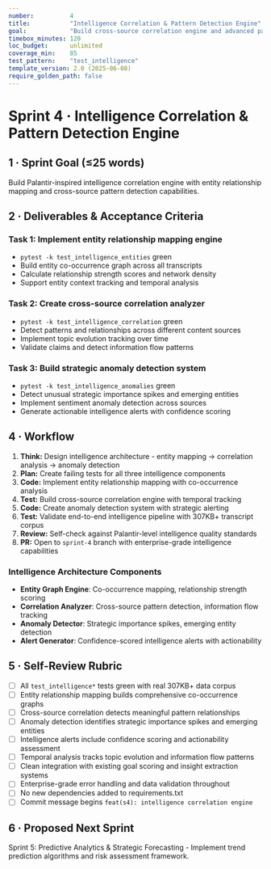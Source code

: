 ```yaml
---
number:          4
title:           "Intelligence Correlation & Pattern Detection Engine"
goal:            "Build cross-source correlation engine and advanced pattern detection for strategic intelligence"
timebox_minutes: 120
loc_budget:      unlimited
coverage_min:    85
test_pattern:    "test_intelligence"
template_version: 2.0 (2025-06-08)
require_golden_path: false
---
```


# Sprint 4 · Intelligence Correlation & Pattern Detection Engine

## **1 · Sprint Goal (≤25 words)**

Build Palantir-inspired intelligence correlation engine with entity relationship mapping and cross-source pattern detection capabilities.

## **2 · Deliverables & Acceptance Criteria**

### Task 1: Implement entity relationship mapping engine  
- `pytest -k test_intelligence_entities` green
- Build entity co-occurrence graph across all transcripts
- Calculate relationship strength scores and network density
- Support entity context tracking and temporal analysis

### Task 2: Create cross-source correlation analyzer
- `pytest -k test_intelligence_correlation` green  
- Detect patterns and relationships across different content sources
- Implement topic evolution tracking over time
- Validate claims and detect information flow patterns

### Task 3: Build strategic anomaly detection system
- `pytest -k test_intelligence_anomalies` green
- Detect unusual strategic importance spikes and emerging entities
- Implement sentiment anomaly detection across sources
- Generate actionable intelligence alerts with confidence scoring

## **4 · Workflow**

1. **Think:** Design intelligence architecture - entity mapping → correlation analysis → anomaly detection
2. **Plan:** Create failing tests for all three intelligence components  
3. **Code:** Implement entity relationship mapping with co-occurrence analysis
4. **Test:** Build cross-source correlation engine with temporal tracking
5. **Code:** Create anomaly detection system with strategic alerting
6. **Test:** Validate end-to-end intelligence pipeline with 307KB+ transcript corpus
7. **Review:** Self-check against Palantir-level intelligence quality standards
8. **PR:** Open to `sprint-4` branch with enterprise-grade intelligence capabilities

### **Intelligence Architecture Components**
- **Entity Graph Engine**: Co-occurrence mapping, relationship strength scoring
- **Correlation Analyzer**: Cross-source pattern detection, information flow tracking  
- **Anomaly Detector**: Strategic importance spikes, emerging entity detection
- **Alert Generator**: Confidence-scored intelligence alerts with actionability

## **5 · Self-Review Rubric**

- [ ] All `test_intelligence*` tests green with real 307KB+ data corpus
- [ ] Entity relationship mapping builds comprehensive co-occurrence graphs
- [ ] Cross-source correlation detects meaningful pattern relationships  
- [ ] Anomaly detection identifies strategic importance spikes and emerging entities
- [ ] Intelligence alerts include confidence scoring and actionability assessment
- [ ] Temporal analysis tracks topic evolution and information flow patterns
- [ ] Clean integration with existing goal scoring and insight extraction systems
- [ ] Enterprise-grade error handling and data validation throughout
- [ ] No new dependencies added to requirements.txt
- [ ] Commit message begins `feat(s4): intelligence correlation engine`

## **6 · Proposed Next Sprint**

Sprint 5: Predictive Analytics & Strategic Forecasting - Implement trend prediction algorithms and risk assessment framework. 